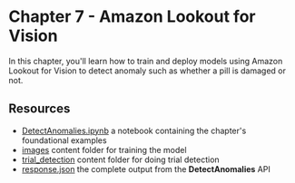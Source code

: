 # Chapter 7 - Amazon Lookout for Vision

In this chapter, you'll learn how to train and deploy models using Amazon Lookout for Vision to detect anomaly such as whether a pill is damaged or not.

## Resources

- [DetectAnomalies.ipynb](DetectAnomalies.ipynb) a notebook containing the chapter's foundational examples
- [images](images) content folder for training the model
- [trial_detection](images) content folder for doing trial detection
- [response.json](response.json) the complete output from the **DetectAnomalies** API
